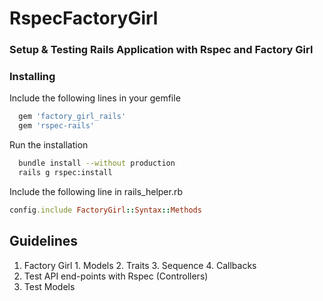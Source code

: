 # RspecFactoryGirl

### Setup & Testing Rails Application with Rspec and Factory Girl

### Installing

Include the following lines in your gemfile
```ruby
  gem 'factory_girl_rails'
  gem 'rspec-rails'
```
Run the installation
```bash
  bundle install --without production
  rails g rspec:install
```
Include the following line in rails_helper.rb 
```ruby
config.include FactoryGirl::Syntax::Methods
```
## Guidelines

1. Factory Girl 
        1. Models
        2. Traits
        3. Sequence
        4. Callbacks
1. Test API end-points with Rspec (Controllers)
2. Test Models

